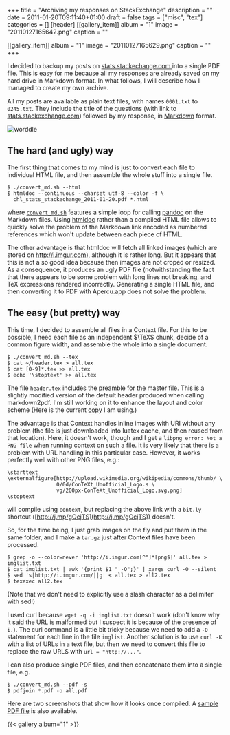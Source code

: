 +++
title = "Archiving my responses on StackExchange"
description = ""
date = 2011-01-20T09:11:40+01:00
draft = false
tags = ["misc", "tex"]
categories = []
[header]
[[gallery_item]]
album = "1"
image = "20110127165642.png"
caption = ""

[[gallery_item]]
album = "1"
image = "20110127165629.png"
caption = ""
+++

I decided to backup my posts on [stats.stackechange.com ](http://stats.stackechange.com) into a single PDF file. This is easy for me because all my responses are already saved on my hard drive in Markdown format. In what follows, I will describe how I managed to create my own archive.

All my posts are available as plain text files, with names `0001.txt` to `0245.txt`. They include the title of the questions (with link to [stats.stackexchange.com](stats.stackexchange.com)) followed by my response, in [Markdown](http://daringfireball.net/projects/markdown/syntax) format.

![worddle](/img/20110121111926.png)

## The hard (and ugly) way

The first thing that comes to my mind is just to convert each file to individual HTML file, and then assemble the whole stuff into a single file.

```
$ ./convert_md.sh --html
$ htmldoc --continuous --charset utf-8 --color -f \
  chl_stats_stackechange_2011-01-20.pdf *.html
```

where <i class="fa fa-file-code-o fa-1x"></i> [`convert_md.sh`](http://www.aliquote.org/pub/convert_md.sh) features a simple loop for calling [pandoc](http://johnmacfarlane.net/pandoc/) on the Markdown files. Using [htmldoc](http://www.htmldoc.org/) rather than a compiled HTML file allows to quickly solve the problem of the Markdown link encoded as numbered references which won't update between each piece of HTML. 

The other advantage is that htmldoc will fetch all linked images (which are stored on <http://i.imgur.com>), although it is rather long. But it appears that this is not a so good idea because then images are not croped or resized. As a consequence, it produces an ugly PDF file (notwithstanding the fact that there appears to be some problem with long lines not breaking, and TeX expressions rendered incorrectly. Generating a single HTML file, and then converting it to PDF with Apercu.app does not solve the problem.


## The easy (but pretty) way

This time, I decided to assemble all files in a Context file. For this to be possible, I need each file as an independent $\TeX$ chunk, decide of a common figure width, and assemble the whole into a single document.

```
$ ./convert_md.sh --tex
$ cat ~/header.tex > all.tex
$ cat [0-9]*.tex >> all.tex
$ echo '\stoptext' >> all.tex
```

The file `header.tex` includes the preamble for the master file. This is a slightly modified version of the default header produced when calling markdown2pdf. I'm still working on it to enhance the layout and color scheme (Here is the current <i class="fa fa-file-code-o fa-1x"></i> [copy](http://www.aliquote.org/pub/header.tex) I am using.)

The advantage is that Context handles inline images with URI without any problem (the file is just downloaded into luatex cache, and then reused from that location). Here, it doesn't work, though and I get a `libpng error: Not a PNG file` when running context on such a file. It is very likely that there is a problem with URL handling in this particular case. However, it works perfectly well with other PNG files, e.g.:

```
\starttext
\externalfigure[http://upload.wikimedia.org/wikipedia/commons/thumb/ \   
                0/0d/ConTeXt_Unofficial_Logo.s \
                vg/200px-ConTeXt_Unofficial_Logo.svg.png]
\stoptext
```

will compile using `context`, but replacing the above link with a `bit.ly` shortcut ([http://j.mp/gOcjTS](http://j.mp/gOcjTS)) doesn't.

So, for the time being, I just grab images on the fly and put them in the same folder, and I make a `tar.gz` just after Context files have been processed.

```
$ grep -o --color=never 'http://i.imgur.com[^"]*[png$]' all.tex > imglist.txt
$ cat imglist.txt | awk '{print $1 " -O";}' | xargs curl -O --silent
$ sed 's|http://i.imgur.com/||g' < all.tex > all2.tex
$ texexec all2.tex
```

(Note that we don't need to explicitly use a slash character as a delimiter with sed!)

I used curl because `wget -q -i imglist.txt` doesn't work (don't know why it said the URL is malformed but I suspect it is because of the presence of `i.`). The curl command is a little bit tricky because we need to add a `-O` statement for each line in the file `imglist`. Another solution is to use `curl -K` with a list of URLs in a text file, but then we need to convert this file to replace the raw URLS with `url = "http://..."`.

I can also produce single PDF files, and then concatenate them into a single file, e.g.

```
$ ./convert_md.sh --pdf -s
$ pdfjoin *.pdf -o all.pdf
```

Here are two screenshots that show how it looks once compiled. A <i class="fa fa-file-pdf-o fa-1x"></i> [sample PDF file](http://www.aliquote.org/pub/all2.pdf) is also available. 

{{< gallery album="1" >}}
